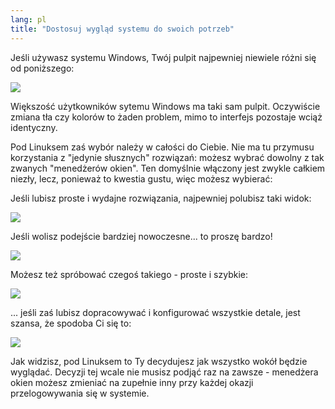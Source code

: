 ```yaml
---
lang: pl
title: "Dostosuj wygląd systemu do swoich potrzeb"
---
```


Jeśli używasz systemu Windows, Twój pulpit najpewniej niewiele
różni się od poniższego:

<img src="Images/windows_vista.jpg" />

Większość użytkowników sytemu Windows ma taki sam pulpit. Oczywiście zmiana
tła czy kolorów to żaden problem, mimo to interfejs pozostaje wciąż
identyczny.

Pod Linuksem zaś wybór należy w całości do Ciebie. Nie ma tu przymusu
korzystania z "jedynie słusznych" rozwiązań: możesz wybrać dowolny
z tak zwanych "menedżerów okien". Ten domyślnie włączony jest zwykle
całkiem niezły, lecz, ponieważ to kwestia gustu, więc możesz wybierać:

 Jeśli lubisz proste i wydajne rozwiązania, najpewniej polubisz taki
widok:

<img src="Images/ubuntu.jpg"/>

Jeśli wolisz podejście bardziej nowoczesne... to proszę bardzo!

<img src="Images/kde.png" />

Możesz też spróbować czegoś takiego - proste i szybkie:

<img src="Images/xfce.jpg" />

... jeśli zaś lubisz dopracowywać i konfigurować wszystkie detale,
jest szansa, że spodoba Ci się to:

<img src="Images/wm.jpg" />

Jak widzisz, pod Linuksem to Ty decydujesz jak wszystko wokół będzie
wyglądać. Decyzji tej wcale nie musisz podjąć raz na zawsze - menedżera
okien możesz zmieniać na zupełnie inny przy każdej okazji przelogowywania
się w systemie.




